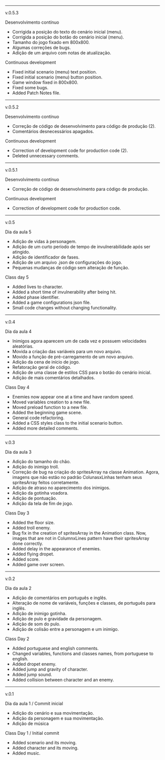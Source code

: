 
------------------------------------------------------------------------------

v.0.5.3

Desenvolvimento contínuo
- Corrigida a posição do texto do cenário inicial (menu).
- Corrigida a posição do botão do cenário inicial (menu).
- Tamanho do jogo fixado em 800x800.
- Algumas correções de bugs.
- Adição de um arquivo com notas de atualização.

Continuous development
- Fixed initial scenario (menu) text position.
- Fixed initial scenario (menu) button position.
- Game window fixed in 800x800.
- Fixed some bugs.
- Added Patch Notes file.

------------------------------------------------------------------------------

v.0.5.2

Desenvolvimento contínuo
- Correção de código de desenvolvimento para código de produção (2).
- Comentários desnecessários apagados.

Continuous development
- Correction of development code for production code (2).
- Deleted unnecessary comments.

------------------------------------------------------------------------------

v.0.5.1

Desenvolvimento contínuo
- Correção de código de desenvolvimento para código de produção.

Continuous development
- Correction of development code for production code.

------------------------------------------------------------------------------

v.0.5

Dia da aula 5
- Adição de vidas à personagem.
- Adição de um curto período de tempo de invulnerabilidade após ser atingido.
- Adição de identificador de fases.
- Adição de um arquivo .json de configurações do jogo.
- Pequenas mudanças de código sem alteração de função.

Class day 5
- Added lives to character.
- Added a short time of invulnerability after being hit.
- Added phase identifier.
- Added a game configurations json file.
- Small code changes without changing functionality.

---------------------------------------------------------------------------

v.0.4

Dia da aula 4
- Inimigos agora aparecem um de cada vez e possuem velocidades aleatórias.
- Movida a criação das variáveis para um novo arquivo.
- Movido a função de pré-carregamento de um novo arquivo.
- Adição da cena de início de jogo.
- Refatoração geral de código.
- Adição de uma classe de estilos CSS para o botão do cenário inicial.
- Adição de mais comentários detalhados.

Class Day 4
- Enemies now appear one at a time and have random speed.
- Moved variables creation to a new file.
- Moved preload function to a new file.
- Added the beginning game scene.
- General code refactoring.
- Added a CSS styles class to the initial scenario button.
- Added more detailed comments.

----------------------------------------------------------------------------

v.0.3

Dia da aula 3
- Adição do tamanho do chão.
- Adição do inimigo troll.
- Correção de bug na criação do spritesArray na classe Animation. Agora, imagens que não estão no padrão ColunasxLinhas tenham seus spritesArray feitos corretamente.
- Adição de atraso no aparecimento dos inimigos.
- Adição da gotinha voadora.
- Adição de pontuação.
- Adição da tela de fim de jogo.

Class Day 3
- Added the floor size.
- Added troll enemy.
- Bug fix in the creation of spritesArray in the Animation class. Now, images that are not in ColumnxLines pattern have their spritesArray done correctly.
- Added delay in the appearance of enemies.
- Added flying dropet.
- Added score.
- Added game over screen.

----------------------------------------------------------------------------

v.0.2

Dia da aula 2
- Adição de comentários em português e inglês.
- Alteração de nome de variáveis, funções e classes, de português para inglês.
- Adição de inimigo gotinha.
- Adição de pulo e gravidade da personagem.
- Adição de som do pulo.
- Adição de colisão entre a personagem e um inimigo.

Class Day 2
- Added portuguese and english comments.
- Changed variables, functions and classes names, from portuguese to english.
- Added dropet enemy.
- Added jump and gravity of character.
- Added jump sound.
- Added collision between character and an enemy.

----------------------------------------------------------------------------

v.0.1

Dia da aula 1 / Commit inicial
- Adição do cenário e sua movimentação.
- Adição da personagem e sua movimentação.
- Adição de música

Class Day 1 / Initial commit
- Added scenario and its moving.
- Added character and its moving.
- Added music.
